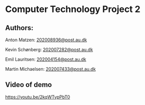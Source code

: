 # Computer Technology Project 2

## Authors:
Anton Matzen: 202008936@post.au.dk

Kevin Schønberg: 202007282@post.au.dk

Emil Lauritsen: 202004154@post.au.dk

Martin Michaelsen: 202007433@post.au.dk


## Video of demo
https://youtu.be/2kqWTvpPbT0
